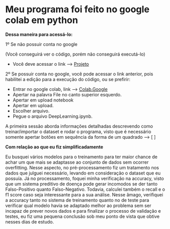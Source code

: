 ﻿<h1>Meu programa foi feito no google colab em python</h1>

<b>Dessa maneira para acessá-lo:</b>

1º Se não possuir conta no google

(Você conseguirá ver o código, porém não conseguirá executá-lo)
<ul>
<li>Você deve acessar o link  --> <a href="https://colab.research.google.com/drive/1qhkuYmejKcraI7PKgJyZodzgKewKiEci">Projeto</a></li>
</ul>

2º Se possuir conta no google, você pode acessar o link anterior, pois
habilitei a edição para a execução do código, ou se prefirir:
<ul>
<li>Entrar no google colab, link --> <a href="https://colab.research.google.com/notebooks/intro.ipynb">Colab.Google</a></li>

<li>Apertar na palavra File no canto superior esquerdo.</li>

<li>Apertar em upload notebook</li>

<li>Apertar em upload.</li>

<li>Escolher arquivo.</li>

<li>Pegue o arquivo DeepLearning.ipynb.</li>
</ul>

A primeira sessão aborda informações detalhadas descrevendo como treinar/importar o dataset e rodar o programa, visto que é necessário
somente apertar botões em sequência da forma de um quadrado --> [ ]

<b>Com relação ao que eu fiz simplificadamente</b>


Eu busquei vários modelos para o treinamento para ter maior chance de achar um que mais se adaptasse ao conjunto
de dados sem ocorrer overfitting. Nesse aspecto, no pré-processamento fiz um tratamento nos dados que julguei necessário,
levando em consideração o dataset que eu possuía. Já no processamento, foquei minha verificação na accuracy, visto que 
um sistema preditivo de doença pode gerar incomodos se der tanto Falso-Positivo quanto Falso-Negativo. Todavia, calculei também
o recall e o f1 score caso seja interessante para a sua análise. Nesse âmago, verifiquei a accuracy tanto no sistema de 
treinamento quanto no de teste para verificar qual modelo havia se adaptado melhor ao problema sem ser incapaz de prever novos
dados e para finalizar o processo de validação e testes, eu fiz uma pequena conclusão sob meu ponto de vista que obtive nesses
dias de estudo.

